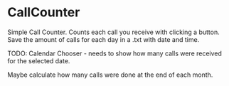 # CallCounter
Simple Call Counter.
Counts each call you receive with clicking a button.
Save the amount of calls for each day in a .txt with date and time.

TODO:
Calendar Chooser - needs to show how many calls were received for the selected date.

Maybe calculate how many calls were done at the end of each month.
